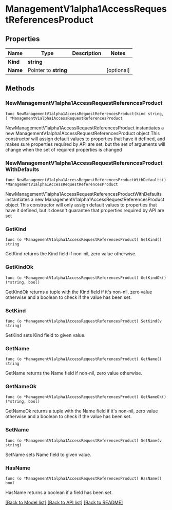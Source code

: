 # ManagementV1alpha1AccessRequestReferencesProduct

## Properties

Name | Type | Description | Notes
------------ | ------------- | ------------- | -------------
**Kind** | **string** |  | 
**Name** | Pointer to **string** |  | [optional] 

## Methods

### NewManagementV1alpha1AccessRequestReferencesProduct

`func NewManagementV1alpha1AccessRequestReferencesProduct(kind string, ) *ManagementV1alpha1AccessRequestReferencesProduct`

NewManagementV1alpha1AccessRequestReferencesProduct instantiates a new ManagementV1alpha1AccessRequestReferencesProduct object
This constructor will assign default values to properties that have it defined,
and makes sure properties required by API are set, but the set of arguments
will change when the set of required properties is changed

### NewManagementV1alpha1AccessRequestReferencesProductWithDefaults

`func NewManagementV1alpha1AccessRequestReferencesProductWithDefaults() *ManagementV1alpha1AccessRequestReferencesProduct`

NewManagementV1alpha1AccessRequestReferencesProductWithDefaults instantiates a new ManagementV1alpha1AccessRequestReferencesProduct object
This constructor will only assign default values to properties that have it defined,
but it doesn't guarantee that properties required by API are set

### GetKind

`func (o *ManagementV1alpha1AccessRequestReferencesProduct) GetKind() string`

GetKind returns the Kind field if non-nil, zero value otherwise.

### GetKindOk

`func (o *ManagementV1alpha1AccessRequestReferencesProduct) GetKindOk() (*string, bool)`

GetKindOk returns a tuple with the Kind field if it's non-nil, zero value otherwise
and a boolean to check if the value has been set.

### SetKind

`func (o *ManagementV1alpha1AccessRequestReferencesProduct) SetKind(v string)`

SetKind sets Kind field to given value.


### GetName

`func (o *ManagementV1alpha1AccessRequestReferencesProduct) GetName() string`

GetName returns the Name field if non-nil, zero value otherwise.

### GetNameOk

`func (o *ManagementV1alpha1AccessRequestReferencesProduct) GetNameOk() (*string, bool)`

GetNameOk returns a tuple with the Name field if it's non-nil, zero value otherwise
and a boolean to check if the value has been set.

### SetName

`func (o *ManagementV1alpha1AccessRequestReferencesProduct) SetName(v string)`

SetName sets Name field to given value.

### HasName

`func (o *ManagementV1alpha1AccessRequestReferencesProduct) HasName() bool`

HasName returns a boolean if a field has been set.


[[Back to Model list]](../README.md#documentation-for-models) [[Back to API list]](../README.md#documentation-for-api-endpoints) [[Back to README]](../README.md)


